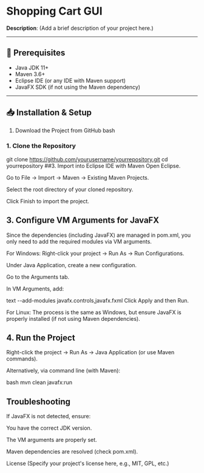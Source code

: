 # Shopping Cart GUI

**Description**: (Add a brief description of your project here.)

---

## 🚀 Prerequisites
- Java JDK 11+
- Maven 3.6+
- Eclipse IDE (or any IDE with Maven support)
- JavaFX SDK (if not using the Maven dependency)

---

## 📥 Installation & Setup
1. Download the Project from GitHub
bash
### 1. Clone the Repository

git clone https://github.com/yourusername/yourrepository.git
cd yourrepository
##3. Import into Eclipse IDE with Maven
Open Eclipse.

Go to File → Import → Maven → Existing Maven Projects.

Select the root directory of your cloned repository.

Click Finish to import the project.

## 3. Configure VM Arguments for JavaFX
Since the dependencies (including JavaFX) are managed in pom.xml, you only need to add the required modules via VM arguments.

For Windows:
Right-click your project → Run As → Run Configurations.

Under Java Application, create a new configuration.

Go to the Arguments tab.

In VM Arguments, add:

text
--add-modules javafx.controls,javafx.fxml
Click Apply and then Run.

For Linux:
The process is the same as Windows, but ensure JavaFX is properly installed (if not using Maven dependencies).

## 4. Run the Project
Right-click the project → Run As → Java Application (or use Maven commands).

Alternatively, via command line (with Maven):

bash
mvn clean javafx:run



## Troubleshooting
If JavaFX is not detected, ensure:

You have the correct JDK version.

The VM arguments are properly set.

Maven dependencies are resolved (check pom.xml).

License
(Specify your project's license here, e.g., MIT, GPL, etc.)
